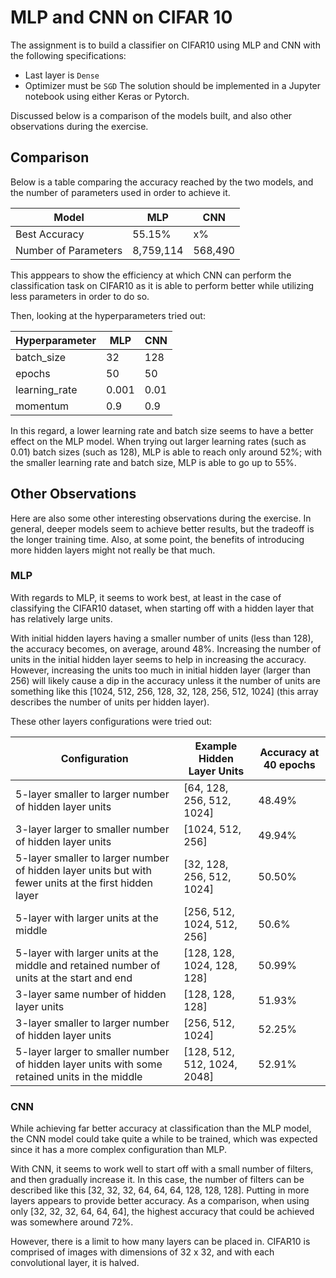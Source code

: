# MLP and CNN on CIFAR 10  
The assignment is to build a classifier on CIFAR10 using MLP and CNN with the following specifications:
- Last layer is `Dense`
- Optimizer must be `SGD`
The solution should be implemented in a Jupyter notebook using either Keras or Pytorch.

Discussed below is a comparison of the models built, and also other observations during the exercise.

## Comparison

Below is a table comparing the accuracy reached by the two models, and the number of parameters used in order to achieve it.

Model | MLP | CNN
--- | --- | ----
Best Accuracy | 55.15% | x%
Number of Parameters | 8,759,114 | 568,490

This apppears to show the efficiency at which CNN can perform the classification task on CIFAR10 as it is able to perform better while utilizing less parameters in order to do so.

Then, looking at the hyperparameters tried out:

Hyperparameter | MLP | CNN
--- | --- | ---
batch_size | 32 | 128
epochs | 50 | 50
learning_rate | 0.001 | 0.01
momentum | 0.9 | 0.9

In this regard, a lower learning rate and batch size seems to have a better effect on the MLP model. When trying out larger learning rates (such as 0.01) batch sizes (such as 128), MLP is able to reach only around 52%; with the smaller learning rate and batch size, MLP is able to go up to 55%.

## Other Observations

Here are also some other interesting observations during the exercise. In general, deeper models seem to achieve better results, but the tradeoff is the longer training time. Also, at some point, the benefits of introducing more hidden layers might not really be that much.

### MLP

With regards to MLP, it seems to work best, at least in the case of classifying the CIFAR10 dataset, when starting off with a hidden layer that has relatively large units.

With initial hidden layers having a smaller number of units (less than 128), the accuracy becomes, on average, around 48%. Increasing the number of units in the initial hidden layer seems to help in increasing the accuracy. However, increasing the units too much in initial hidden layer (larger than 256) will likely cause a dip in the accuracy unless it the number of units are something like this [1024, 512, 256, 128, 32, 128, 256, 512, 1024] (this array describes the number of units per hidden layer).

These other layers configurations were tried out:

Configuration | Example Hidden Layer Units | Accuracy at 40 epochs
------ | ------ | ---
5-layer smaller to larger number of hidden layer units | [64, 128, 256, 512, 1024] | 48.49%
3-layer larger to smaller number of hidden layer units | [1024, 512, 256] | 49.94%
5-layer smaller to larger number of hidden layer units but with fewer units at the first hidden layer | [32, 128, 256, 512, 1024] | 50.50%
5-layer with larger units at the middle | [256, 512, 1024, 512, 256] | 50.6%
5-layer with larger units at the middle and retained number of units at the start and end | [128, 128, 1024, 128, 128] | 50.99%
3-layer same number of hidden layer units | [128, 128, 128] | 51.93%
3-layer smaller to larger number of hidden layer units | [256, 512, 1024] | 52.25%
5-layer larger to smaller number of hidden layer units with some retained units in the middle | [128, 512, 512, 1024, 2048] | 52.91%

### CNN
While achieving far better accuracy at classification than the MLP model, the CNN model could take quite a while to be trained, which was expected since it has a more complex configuration than MLP.

With CNN, it seems to work well to start off with a small number of filters, and then gradually increase it. In this case, the number of filters can be described like this [32, 32, 32, 64, 64, 64, 128, 128, 128]. Putting in more layers appears to provide better accuracy. As a comparison, when using only [32, 32, 32, 64, 64, 64], the highest accuracy that could be achieved was somewhere around 72%.

However, there is a limit to how many layers can be placed in. CIFAR10 is comprised of images with dimensions of 32 x 32, and with each convolutional layer, it is halved.